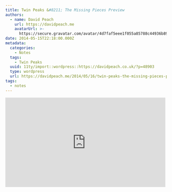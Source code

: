 ```yaml
---
title: Twin Peaks &#8211; The Missing Pieces Preview
authors:
  - name: David Peach
    url: https://davidpeach.me
    avatarUrl: >-
      https://secure.gravatar.com/avatar/4d7faf5eee1f055a85788c44936b8995eaab6dfb004e7854ec747ccb272e91ee?s=96&d=mm&r=g
date: 2014-05-15T22:18:00.000Z
metadata:
  categories:
    - Notes
  tags:
    - Twin Peaks
  uuid: 11ty/import::wordpress::https://davidpeach.co.uk/?p=48903
  type: wordpress
  url: https://davidpeach.me/2014/05/16/twin-peaks-the-missing-pieces-preview/
tags:
  - notes
---
```

<iframe loading="lazy" title="The Missing Pieces Preview - Just a part of the TWIN PEAKS -- THE ENTIRE MYSTERY Blu-ray" width="500" height="281" src="https://www.youtube.com/embed/g5EqPZMZO4s?feature=oembed" frameborder="0" allow="accelerometer; autoplay; clipboard-write; encrypted-media; gyroscope; picture-in-picture; web-share" referrerpolicy="strict-origin-when-cross-origin" allowfullscreen=""></iframe>